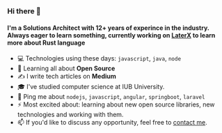 <!--
**haroonabbasi/haroonabbasi** is a ✨ _special_ ✨ repository because its `README.md` (this file) appears on your GitHub profile.

Here are some ideas to get you started:

- 🔭 I’m currently working on ...
- 🌱 I’m currently learning ...
- 👯 I’m looking to collaborate on ...
- 🤔 I’m looking for help with ...
- 💬 Ask me about ...
- 📫 How to reach me: ...
- 😄 Pronouns: ...
- ⚡ Fun fact: ...
-->

### Hi there 👋


<!-- ![visitors](https://visitor-badge.glitch.me/badge?page_id=haroonabbasi.visitor-badge) -->

#### I'm a Solutions Architect with 12+ years of experince in the industry. Always eager to learn something, currently working on [LaterX](https://github.com/haroonabbasi/LaterX) to learn more about Rust language

- 💻 Technologies using these days: `javascript`, `java`, `node`
- 🌱 Learning all about **Open Source**
- ✍ I write tech articles on **Medium**
- 🎓 I've studied computer science at IUB University. 
- 💬 Ping me about `nodejs`, `javascript`, `angular`, `springboot`, `laravel`
- ⚡ Most excited about: learning about new open source libraries, new technologies and working with them.
- 📫 If you'd like to discuss any opportunity, feel free to [contact me](mailto:haroonabbasi.ali@gmail.com).

<!-- ![Github stats](https://github-readme-stats.vercel.app/api?username=haroonabbasi&show_icons=true) -->
<!-- [![Contribution Stats](https://github-contribution-stats.vercel.app/api/?username=haroonabbasi)](https://github.com/LordDashMe/github-contribution-stats/) -->
